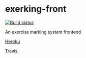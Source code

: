 # exerking-front 
[![Build status](https://travis-ci.org/jelmnainen/exerking-front.svg?branch=master)](https://travis-ci.org/jelmnainen/exerking-front)

An exercise marking system frontend

[Heroku](http://exerking.herokuapp.com/)

[Travis](https://travis-ci.org/jelmnainen/exerking-front)
